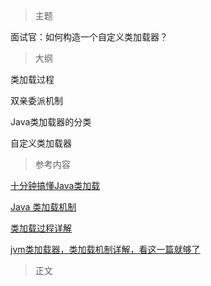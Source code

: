 >  主题

面试官：如何构造一个自定义类加载器？



> 大纲

类加载过程

双亲委派机制

Java类加载器的分类

自定义类加载器



> 参考内容

[十分钟搞懂Java类加载](https://mp.weixin.qq.com/s?__biz=MzIxNzM0NjA1OQ==&mid=2247483698&idx=1&sn=6ab24416042310b91f9363fff3402370&chksm=97fa7856a08df140e0a97ad31cbfcc3b99d13741e1db365ea08ab307392f3d1b1535f2041fdb&token=471240037&lang=zh_CN#rd)

[Java 类加载机制](https://pdai.tech/md/java/jvm/java-jvm-classload.html)

[类加载过程详解](https://javaguide.cn/java/jvm/class-loading-process.html)

[jvm类加载器，类加载机制详解，看这一篇就够了](https://segmentfault.com/a/1190000037574626)



> 正文

